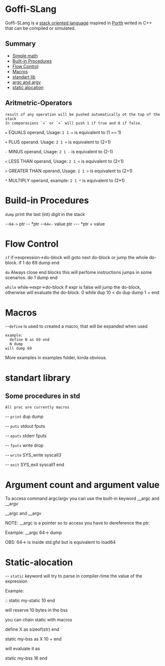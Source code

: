 # Goffi-SLang
Goffi-SLang is a [stack oriented language](https://en.wikipedia.org/wiki/Stack-oriented_programming) inspired in [Porth](https://gitlab.com/tsoding/porth) writed in C++
that can be compiled or simulated.

## Summary
* [Simple math](#Aritmetric-Operators)
* [Built-in Procedures](#Build-in-Procedures)
* [Flow Control](#Flow-Control)
* [Macros](#Macro-definition)
* [standart lib](#stdlib)
* [argc and argv](#argc-argv)
* [static alocation](#static-keyword)
## <div id="Aritmetric-Operators">Aritmetric-Operators</div>	
    result of any operation will be pushed automatically ot the top of the stack
	In comparasions `<` or `>` will push 1 if true and 0 if false.

`=`	EQUALS operand, Usage: `1 1 =` is equivalent to (1 == 1)

`+`	PLUS operand. Usage:  `2 1 +` is equivalent to (2+1) 

`-`	MINUS operand, Usage: `2 1 -` is equivalent to (2-1) 

`<`	LESS THAN operand, Usage:  `2 1 <` is equivalent to (2<1) 

`>`	GREATER THAN operand, Usage:  `2 1 >` is equivalent to (2>1) 

`*`	MULTIPLY operand, example: `2 1 *` is equivalent to (2*1)




# <div id="Build-in-Procedures">Build-in Procedures </div>

`dump` print the last (int) digit in the stack

--`64->` ptr -- *ptr
--`64<-` value ptr --- *ptr = value


# <div id="Flow-Control">Flow Control</div>



`if` if->expression->do-block will goto next do-block or jump the whole do-block.
    if 1 do 
	69 dump 
    end

`do` Always close end blocks this will perfome instructions jumps in some scenarios.
    do 1 dump end

`while` while->expr->do-block if expr is false will jump the do-block, otherwise will evaluate the do-block.
    0 while dup 10 < do
	dup dump
	1 +
    end


# <div id="Macro-definition">Macros</div>

--`define`  is used to created a macro, that will be expanded when used 

    example:
      define N as 69 end
      N dump 
    will dump 69

More examples in examples folder, kinda obvious.


# <div id="stdlib"> standart library </div>
## Some procedures in std
    All proc are currently macros

-- `print`  dup dump

-- `puts`   stdout fputs

-- `eputs`  stderr fputs

-- `fputs`  write drop

-- `write`  SYS_write syscall3 

-- `exit`   SYS_exit syscall1 end



# <div id="argc-argv">Argument count and argument value</div>

To access command argc/argv you can use the built-in keyword __argc and __argv

__argc and __argv

NOTE: __argc is a pointer so to access you have to dereference the ptr. 

Example: __argc 64-> dump

OBS: 64-> is inside std.gfsl but is equivalent to load64


# <div id="static-keyword">Static-alocation</div>
-- `static` keyword will try to parse in compiler-time the value of the expression

Example:

:: static my-static 10 end

will reserve 10 bytes in the bss

you can chain static with macros

define X as sizeof(str) end

static my-bss as X 10 + end

will evaluate it as

static my-bss 16 end
